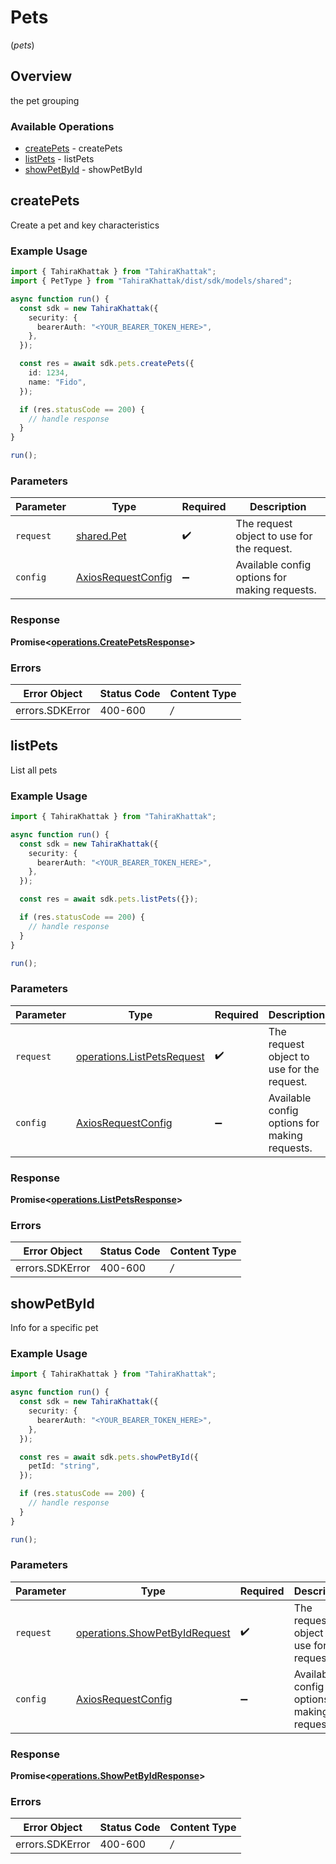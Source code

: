 # Pets
(*pets*)

## Overview

the pet grouping

### Available Operations

* [createPets](#createpets) - createPets
* [listPets](#listpets) - listPets
* [showPetById](#showpetbyid) - showPetById

## createPets

Create a pet and key characteristics

### Example Usage

```typescript
import { TahiraKhattak } from "TahiraKhattak";
import { PetType } from "TahiraKhattak/dist/sdk/models/shared";

async function run() {
  const sdk = new TahiraKhattak({
    security: {
      bearerAuth: "<YOUR_BEARER_TOKEN_HERE>",
    },
  });

  const res = await sdk.pets.createPets({
    id: 1234,
    name: "Fido",
  });

  if (res.statusCode == 200) {
    // handle response
  }
}

run();
```

### Parameters

| Parameter                                                    | Type                                                         | Required                                                     | Description                                                  |
| ------------------------------------------------------------ | ------------------------------------------------------------ | ------------------------------------------------------------ | ------------------------------------------------------------ |
| `request`                                                    | [shared.Pet](../../sdk/models/shared/pet.md)                 | :heavy_check_mark:                                           | The request object to use for the request.                   |
| `config`                                                     | [AxiosRequestConfig](https://axios-http.com/docs/req_config) | :heavy_minus_sign:                                           | Available config options for making requests.                |


### Response

**Promise<[operations.CreatePetsResponse](../../sdk/models/operations/createpetsresponse.md)>**
### Errors

| Error Object    | Status Code     | Content Type    |
| --------------- | --------------- | --------------- |
| errors.SDKError | 400-600         | */*             |

## listPets

List all pets

### Example Usage

```typescript
import { TahiraKhattak } from "TahiraKhattak";

async function run() {
  const sdk = new TahiraKhattak({
    security: {
      bearerAuth: "<YOUR_BEARER_TOKEN_HERE>",
    },
  });

  const res = await sdk.pets.listPets({});

  if (res.statusCode == 200) {
    // handle response
  }
}

run();
```

### Parameters

| Parameter                                                                    | Type                                                                         | Required                                                                     | Description                                                                  |
| ---------------------------------------------------------------------------- | ---------------------------------------------------------------------------- | ---------------------------------------------------------------------------- | ---------------------------------------------------------------------------- |
| `request`                                                                    | [operations.ListPetsRequest](../../sdk/models/operations/listpetsrequest.md) | :heavy_check_mark:                                                           | The request object to use for the request.                                   |
| `config`                                                                     | [AxiosRequestConfig](https://axios-http.com/docs/req_config)                 | :heavy_minus_sign:                                                           | Available config options for making requests.                                |


### Response

**Promise<[operations.ListPetsResponse](../../sdk/models/operations/listpetsresponse.md)>**
### Errors

| Error Object    | Status Code     | Content Type    |
| --------------- | --------------- | --------------- |
| errors.SDKError | 400-600         | */*             |

## showPetById

Info for a specific pet

### Example Usage

```typescript
import { TahiraKhattak } from "TahiraKhattak";

async function run() {
  const sdk = new TahiraKhattak({
    security: {
      bearerAuth: "<YOUR_BEARER_TOKEN_HERE>",
    },
  });

  const res = await sdk.pets.showPetById({
    petId: "string",
  });

  if (res.statusCode == 200) {
    // handle response
  }
}

run();
```

### Parameters

| Parameter                                                                          | Type                                                                               | Required                                                                           | Description                                                                        |
| ---------------------------------------------------------------------------------- | ---------------------------------------------------------------------------------- | ---------------------------------------------------------------------------------- | ---------------------------------------------------------------------------------- |
| `request`                                                                          | [operations.ShowPetByIdRequest](../../sdk/models/operations/showpetbyidrequest.md) | :heavy_check_mark:                                                                 | The request object to use for the request.                                         |
| `config`                                                                           | [AxiosRequestConfig](https://axios-http.com/docs/req_config)                       | :heavy_minus_sign:                                                                 | Available config options for making requests.                                      |


### Response

**Promise<[operations.ShowPetByIdResponse](../../sdk/models/operations/showpetbyidresponse.md)>**
### Errors

| Error Object    | Status Code     | Content Type    |
| --------------- | --------------- | --------------- |
| errors.SDKError | 400-600         | */*             |
